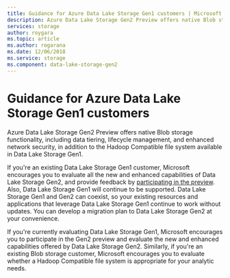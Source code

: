 ```yaml
---
title: Guidance for Azure Data Lake Storage Gen1 customers | Microsoft Docs
description: Azure Data Lake Storage Gen2 Preview offers native Blob storage functionality, including data tiering, lifecycle management, and enhanced network security, in addition to the Hadoop Compatible file system available in Data Lake Storage Gen1.
services: storage
author: roygara
ms.topic: article
ms.author: rogarana
ms.date: 12/06/2018
ms.service: storage
ms.component: data-lake-storage-gen2
---
```


# Guidance for Azure Data Lake Storage Gen1 customers

Azure Data Lake Storage Gen2 Preview offers native Blob storage functionality, including data tiering, lifecycle management, and enhanced network security, in addition to the Hadoop Compatible file system available in Data Lake Storage Gen1.

If you're an existing Data Lake Storage Gen1 customer, Microsoft encourages you to evaluate all the new and enhanced capabilities of Data Lake Storage Gen2, and provide feedback by [participating in the preview](https://aka.ms/adlsgen2signup). Also, Data Lake Storage Gen1 will continue to be supported. Data Lake Storage Gen1 and Gen2 can coexist, so your existing resources and applications that leverage Data Lake Storage Gen1 continue to work without updates. You can develop a migration plan to Data Lake Storage Gen2 at your convenience.

If you're currently evaluating Data Lake Storage Gen1, Microsoft encourages you to participate in the Gen2 preview and evaluate the new and enhanced capabilities offered by Data Lake Storage Gen2. Similarly, if you're an existing Blob storage customer, Microsoft encourages you to evaluate whether a Hadoop Compatible file system is appropriate for your analytic needs.
